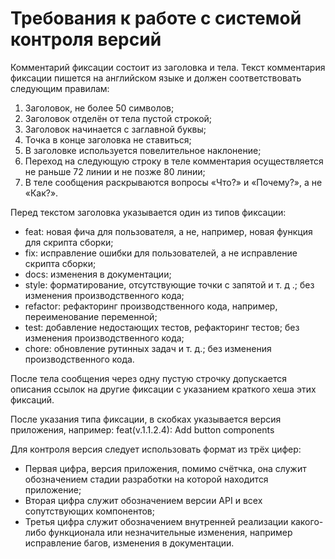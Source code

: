 # Требования к работе с системой контроля версий

Комментарий фиксации состоит из заголовка и тела. Текст комментария фиксации пишется на английском языке и должен соответствовать следующим правилам:
1) Заголовок, не более 50 символов;
2) Заголовок отделён от тела пустой строкой;
3) Заголовок начинается с заглавной буквы;
4) Точка в конце заголовка не ставиться;
5) В заголовке используется повелительное наклонение;
6) Переход на следующую строку в теле комментария осуществляется не раньше 72 линии и не позже 80 линии;
7) В теле сообщения раскрываются вопросы «Что?» и «Почему?», а не «Как?».

Перед текстом заголовка указывается один из типов фиксации:
- feat: новая фича для пользователя, а не, например, новая функция для скрипта сборки;
- fix: исправление ошибки для пользователей, а не исправление скрипта сборки;
- docs: изменения в документации;
- style: форматирование, отсутствующие точки с запятой и т. д .; без изменения производственного кода;
- refactor: рефакторинг производственного кода, например, переименование переменной;
- test: добавление недостающих тестов, рефакторинг тестов; без изменения производственного кода;
- chore: обновление рутинных задач и т. д.; без изменения производственного кода.

После тела сообщения через одну пустую строчку допускается описания ссылок на другие фиксации с указанием краткого хеша этих фиксаций.

После указания типа фиксации, в скобках указывается версия приложения, например:
feat(v.1.1.2.4): Add button components

Для контроля версия следует использовать формат из трёх цифер:
- Первая цифра, версия приложения, помимо счётчка, она служит обозначением стадии разработки на которой находится приложение;
- Вторая цифра служит обозначением версии API и всех сопутствующих компонентов;
- Третья цифра служит обозначением внутренней реализации какого-либо функционала или незначительные изменения, например исправление багов, изменения в документации.

